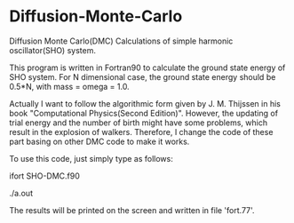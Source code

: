 # Diffusion-Monte-Carlo
Diffusion Monte Carlo(DMC) Calculations of simple harmonic oscillator(SHO) system.  

This program is written in Fortran90 to calculate the ground state energy of SHO system. For N dimensional case, the ground state energy should be 0.5\*N, with mass = omega = 1.0.

Actually I want to follow the algorithmic form given by J. M. Thijssen in his book "Computational Physics(Second Edition)". However, the updating of trial energy and the number of birth might have some problems, which result in the explosion of walkers. Therefore, I change the code of these part basing on other DMC code to make it works.

To use this code, just simply type as follows:

 ifort SHO-DMC.f90
 
 ./a.out
 
The results will be printed on the screen and written in file 'fort.77'.
